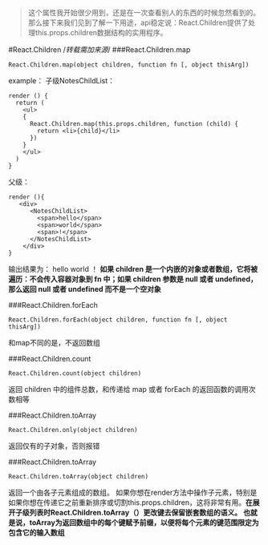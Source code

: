 
>这个属性我开始很少用到，还是在一次查看别人的东西的时候忽然看到的。那么接下来我们见到了解一下用途，api稳定说：React.Children提供了处理this.props.children数据结构的实用程序。

#React.Children
/*转载需加来源*/
###React.Children.map
```
React.Children.map(object children, function fn [, object thisArg])
```
example：
子级NotesChildList：
```
render () {
  return (
    <ul>
    {
      React.Children.map(this.props.children, function (child) {
        return <li>{child}</li>
      })
    }
    </ul>
  )
}
```
父级：
```
render (){
   <div>
      <NotesChildList>
        <span>hello</span>
        <span>world</span>
        <span>!</span>
      </NotesChildList>
    </div>
}
```
输出结果为：
hello
world
！
**如果 children 是一个内嵌的对象或者数组，它将被遍历：不会传入容器对象到 fn 中；如果 children 参数是 null 或者 undefined，那么返回 null 或者 undefined 而不是一个空对象**


###React.Children.forEach
```
React.Children.forEach(object children, function fn [, object thisArg])
```
和map不同的是，不返回数组


###React.Children.count
```
React.Children.count(object children)
```
返回 children 中的组件总数，和传递给 map 或者 forEach 的返回函数的调用次数相等


###React.Children.toArray
```
React.Children.only(object children)
```
返回仅有的子对象，否则报错


###React.Children.toArray
```
React.Children.toArray(object children)
```
返回一个由各子元素组成的数组。 如果你想在render方法中操作子元素，特别是如果你想在传递它之前重新排序或切割this.props.children，这将非常有用。**在展开子级列表时React.Children.toArray（）更改键去保留嵌套数组的语义。 也就是说，toArray为返回数组中的每个键赋予前缀，以便将每个元素的键范围限定为包含它的输入数组**


